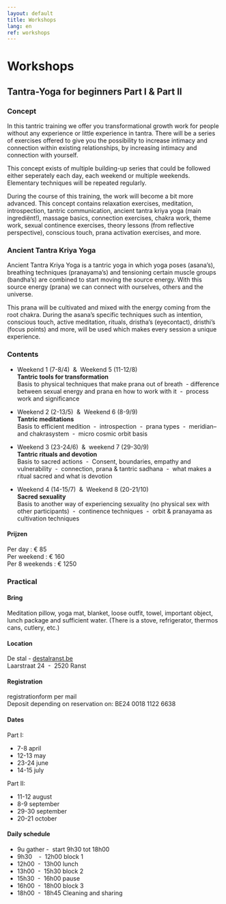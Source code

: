 ```yaml
---
layout: default
title: Workshops
lang: en
ref: workshops
---
```

# Workshops 

## Tantra-Yoga for beginners Part I & Part II

### Concept

In this tantric training we offer you transformational growth work for people without any experience or little experience in tantra. There will be a series of exercises offered to give you the possibility to increase intimacy and connection within existing relationships, by increasing intimacy and connection with yourself.  
  
This concept exists of multiple building-up series that could be followed either seperately each day, each weekend or multiple weekends.  Elementary techniques will be repeated regularly.  
  
During the course of this training, the work will become a bit more advanced. This concept contains relaxation exercises, meditation, introspection, tantric communication, ancient tantra kriya yoga (main ingrediënt!), massage basics, connection exercises, chakra work, theme work, sexual continence exercises, theory lessons (from reflective perspective), conscious touch, prana activation exercises, and more.  

### Ancient Tantra Kriya Yoga

Ancient Tantra Kriya Yoga is a tantric yoga in which yoga poses (asana’s), breathing techniques (pranayama’s) and tensioning certain muscle groups (bandha’s) are combined to start moving the source energy. With this source energy (prana) we can connect with ourselves, others and the universe.  
  
This prana will be cultivated and mixed with the energy coming from the root chakra. During the asana’s specific techniques such as intention, conscious touch, active meditation, rituals, dristha’s (eyecontact), dristhi’s (focus points) and more, will be used which makes every session a unique experience.  

### Contents

- Weekend 1 (7-8/4)  &  Weekend 5 (11-12/8)  
**Tantric tools for transformation**  
Basis to physical techniques that make prana out of breath  - difference between sexual energy and prana en how to work with it  -  process work and significance

- Weekend 2 (2-13/5)  &  Weekend 6 (8-9/9)  
**Tantric meditations**  
Basis to efficient medition  -  introspection  -  prana types  -  meridian– and chakrasystem  -  micro cosmic orbit basis

- Weekend 3 (23-24/6)  &  weekend 7 (29-30/9)  
**Tantric rituals and devotion**  
Basis to sacred actions  -  Consent, boundaries, empathy and vulnerability  -  connection, prana & tantric sadhana  -  what makes a ritual sacred and what is devotion

- Weekend 4 (14-15/7)  &  Weekend 8 (20-21/10)  
**Sacred sexuality**  
Basis to another way of experiencing sexuality (no physical sex with other participants)  -  continence techniques  -  orbit & pranayama as cultivation techniques

#### Prijzen

Per day : € 85  
Per weekend : € 160  
Per 8 weekends : € 1250  

### Practical

#### Bring

Meditation pillow, yoga mat, blanket, loose outfit, towel, important object, lunch package and sufficient water. (There is a stove, refrigerator, thermos cans, cutlery, etc.)

#### Location

De stal - [destalranst.be](https://www.destalranst.be/)  
Laarstraat 24  -  2520 Ranst

#### Registration

registrationform per mail  
Deposit depending on reservation on: BE24 0018 1122 6638

#### Dates

Part I:  
- 7-8 april  
- 12-13 may  
- 23-24 june  
- 14-15 july  

Part II:  
- 11-12 august  
- 8-9 september  
- 29-30 september  
- 20-21 october  

#### Daily schedule

- 9u gather -  start 9h30 tot 18h00  
- 9h30    -  12h00 block 1  
- 12h00  -  13h00 lunch  
- 13h00  -  15h30 block 2  
- 15h30  -  16h00 pause  
- 16h00  -  18h00 block 3  
- 18h00  -  18h45 Cleaning and sharing